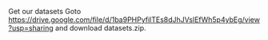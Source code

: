 Get our datasets
Goto https://drive.google.com/file/d/1ba9PHPyfilTEs8dJhJVslEfWh5p4ybEg/view?usp=sharing and download datasets.zip.
